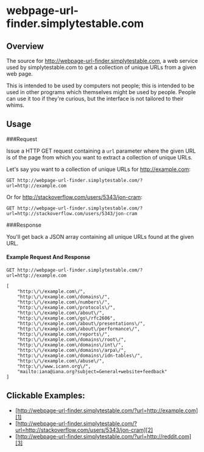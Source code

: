webpage-url-finder.simplytestable.com
=====================================

Overview
---------

The source for http://webpage-url-finder.simplytestable.com, a web service
used by simplytestable.com to get a collection of unique URLs from a given
web page.

This is intended to be used by computers not people; this is intended to be used
in other programs which themselves might be used by people. People can use it too
if they're curious, but the interface is not tailored to their whims.

Usage
-----

###Request

Issue a HTTP GET request containing a `url` parameter where the given URL is of the page from which you want to extract a collection of unique URLs.

Let's say you want to a collection of unique URLs for http://example.com:

`GET http://webpage-url-finder.simplytestable.com/?url=http://example.com`

Or for http://stackoverflow.com/users/5343/jon-cram:

`GET http://webpage-url-finder.simplytestable.com/?url=http://stackoverflow.com/users/5343/jon-cram`

###Response

You'll get back a JSON array containing all unique URLs found at the given URL.

#### Example Request And Response

```
GET http://webpage-url-finder.simplytestable.com/?url=http://example.com

[
    "http:\/\/example.com\/",
    "http:\/\/example.com\/domains\/",
    "http:\/\/example.com\/numbers\/",
    "http:\/\/example.com\/protocols\/",
    "http:\/\/example.com\/about\/",
    "http:\/\/example.com\/go\/rfc2606",
    "http:\/\/example.com\/about\/presentations\/",
    "http:\/\/example.com\/about\/performance\/",
    "http:\/\/example.com\/reports\/",
    "http:\/\/example.com\/domains\/root\/",
    "http:\/\/example.com\/domains\/int\/",
    "http:\/\/example.com\/domains\/arpa\/",
    "http:\/\/example.com\/domains\/idn-tables\/",
    "http:\/\/example.com\/abuse\/",
    "http:\/\/www.icann.org\/",
    "mailto:iana@iana.org?subject=General+website+feedback"
]
```

## Clickable Examples:

 - [http://webpage-url-finder.simplytestable.com/?url=http://example.com][1]
 - [http://webpage-url-finder.simplytestable.com/?url=http://stackoverflow.com/users/5343/jon-cram][2]
 - [http://webpage-url-finder.simplytestable.com/?url=http://reddit.com][3]


[1]: http://webpage-url-finder.simplytestable.com/?url=http://example.com
[2]: http://webpage-url-finder.simplytestable.com/?url=http://stackoverflow.com/users/5343/jon-cram
[3]: http://webpage-url-finder.simplytestable.com/?url=http://reddit.com